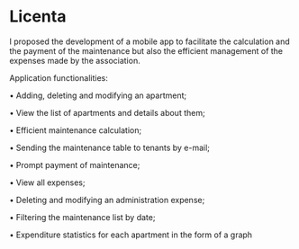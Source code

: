 # Licenta

I proposed the development of a mobile app to facilitate the calculation and the payment of the maintenance but also the efficient management of the expenses made by the association. 

Application functionalities:

• Adding, deleting and modifying an apartment;

• View the list of apartments and details about them;

• Efficient maintenance calculation;

• Sending the maintenance table to tenants by e-mail;

• Prompt payment of maintenance;

• View all expenses;

• Deleting and modifying an administration expense;

• Filtering the maintenance list by date;

• Expenditure statistics for each apartment in the form of a graph
